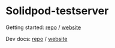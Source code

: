 # Solidpod-testserver

Getting started: [repo](../../docs/docs/getting-started.md) / [website](https://osoc22.github.io/project-idlab/docs/getting-started)

Dev docs: [repo](../../docs/docs/development/solidpod-testserver.md) / [website](https://osoc22.github.io/project-idlab/docs/development/solidpod-testserver)